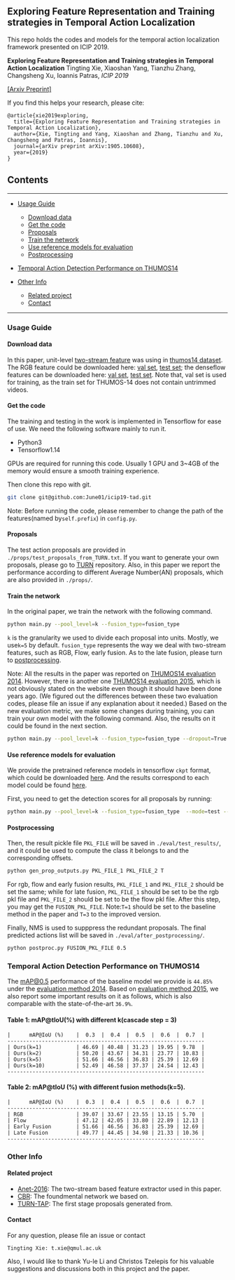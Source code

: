 ## Exploring Feature Representation and Training strategies in Temporal Action Localization

This repo holds the codes and models for the temporal action localization framework presented on ICIP 2019.

**Exploring Feature Representation and Training strategies in Temporal Action Localization**
Tingting Xie, Xiaoshan Yang, Tianzhu Zhang, Changsheng Xu, Ioannis Patras, *ICIP 2019*

[[Arxiv Preprint]](https://arxiv.org/abs/1905.10608)

If you find this helps your research, please cite:
```
@article{xie2019exploring,
  title={Exploring Feature Representation and Training strategies in Temporal Action Localization},
  author={Xie, Tingting and Yang, Xiaoshan and Zhang, Tianzhu and Xu, Changsheng and Patras, Ioannis},
  journal={arXiv preprint arXiv:1905.10608},
  year={2019}
}
```
## Contents
---

* [Usage Guide](#usage-guide)
	* [Download data](#download-data)
	* [Get the code](#get-the-code)
	* [Proposals](#proposals)
	* [Train the network](#train-the-network)
	* [Use reference models for evaluation](#use-reference-models-for-evaluation)
	* [Postprocessing](#postprocessing)

* [Temporal Action Detection Performance on THUMOS14](#temporal-action-detection-performance-on-thumos14)

* [Other Info](#other_info)
	* [Related project](#related-project)
	* [Contact](#contact)

---

### Usage Guide

#### Download data

In this paper, unit-level [two-stream feature][anet-2016] was using in [thumos14 dataset][thumos14]. The RGB feature could be downloaded here: [val set](https://drive.google.com/file/d/180YUoPvyaF2Z_T9KMKINLdDQCZEg60Jb/view?usp=sharing), [test set](https://drive.google.com/file/d/1x9Q78AZiAGqx4XB2zO3SEKp1htsATlnU/view?usp=sharing); the denseflow features can be downloaded here: [val set](https://drive.google.com/file/d/1-6dmY_Uy-H19HxvfK_wUFQCYHmlPzwFx/view?usp=sharing), [test set](https://drive.google.com/file/d/1Qm9lIJQFm5s6hDSB_2k1tj8q2tnabflJ/view?usp=sharing). Note that, val set is used for training, as the train set for THUMOS-14 does not contain untrimmed videos.

#### Get the code

The training and testing in the work is implemented in Tensorflow for ease of use. We need the following software mainly to run it.

- Python3
- Tensorflow1.14

GPUs are required for running this code. Usually 1 GPU and 3~4GB of the memory would ensure a smooth training experience.

Then clone this repo with git.

```bash
git clone git@github.com:June01/icip19-tad.git
```

Note: Before running the code, please remember to change the path of the features(named by```self.prefix```) in ```config.py```.

#### Proposals

The test action proposals are provided in ```./props/test_proposals_from_TURN.txt```. If you want to generate your own proposals, please go to [TURN][turn] repository. Also, in this paper we report the performance according to different Average Number(AN) proposals, which are also provided in ```./props/```.

#### Train the network

In the original paper, we train the network with the following command.

```bash
python main.py --pool_level=k --fusion_type=fusion_type
```

```k``` is the granularity we used to divide each proposal into units. Mostly, we use```k=5``` by default. ```fusion_type``` represents the way we deal with two-stream features, such as RGB, Flow, early fusion. As to the late fusion, please turn to [postprocessing](#postprocessing).

Note: All the results in the paper was reported on [THUMOS14 evaluation 2014][eval2014]. However, there is another one [THUMOS14 evaluation 2015][eval2015], which is not obviously stated on the website even though it should have been done years ago. (We figured out the differences between these two evaluation codes, please file an issue if any explanation about it needed.) Based on the new evaluation metric, we make some changes during training, you can train your own model with the following command. Also, the results on it could be found in the next section.

```bash
python main.py --pool_level=k --fusion_type=fusion_type --dropout=True --opm_type='adam_wd' --l1_loss=True
```

#### Use reference models for evaluation

We provide the pretrained reference models in tensorflow ```ckpt``` format, which could be downloaded [here](https://drive.google.com/drive/folders/1YCk8hAJsssofapnnjxWzeIPJ3cawJWiL?usp=sharing). And the results correspond to each model could be found [here](https://drive.google.com/open?id=15p5N6A6uvUUQp1jtlnuW421g_EdvnaHg).

First, you need to get the detection scores for all proposals by running:

```bash
python main.py --pool_level=k --fusion_type=fusion_type  --mode=test --cas_step=3 --test_model_path=MODEL_PATH
```

#### Postprocessing

Then, the result pickle file ```PKL_FILE``` will be saved in ```./eval/test_results/```, and it could be used to compute the class it belongs to and the corresponding offsets.

```bash
python gen_prop_outputs.py PKL_FILE_1 PKL_FILE_2 T
```
For rgb, flow and early fusion results, ```PKL_FILE_1``` and ```PKL_FILE_2``` should be set the same; while for late fusion, ```PKL_FILE_1``` should be set to be the rgb pkl file and ```PKL_FILE_2``` should be set to be the flow pkl file. After this step, you may get the ```FUSION_PKL_FILE```. Note:```T=1``` should be set to the baseline method in the paper and ```T=3``` to the improved version.

Finally, NMS is used to supppress the redundant proposals. The final predicted actions list will be saved in ```./eval/after_postprocessing/```.

```bash
python postproc.py FUSION_PKL_FILE 0.5
```

### Temporal Action Detection Performance on THUMOS14

The mAP@0.5 performance of the baseline model we provide is ```44.85%``` under the [evaluation method 2014][eval2014]. Based on [evaluation method 2015][eval2015], we also report some important results on it as follows, which is also comparable with the state-of-the-art ```36.9%```.

#### Table 1: mAP@tIoU(%) with different k(cascade step = 3)

```
|      mAP@IoU (%)    |  0.3  |  0.4  |  0.5  |  0.6  |  0.7  |
---------------------------------------------------------------
| Ours(k=1)           | 46.69 | 40.48 | 31.23 | 19.95 | 9.78  |
| Ours(k=2)           | 50.20 | 43.67 | 34.31 | 23.77 | 10.83 |
| Ours(k=5)           | 51.66 | 46.56 | 36.83 | 25.39 | 12.69 |
| Ours(k=10)          | 52.49 | 46.58 | 37.37 | 24.54 | 12.43 |
---------------------------------------------------------------
```

#### Table 2: mAP@tIoU (%) with different fusion methods(k=5).
```
|      mAP@IoU (%)    |  0.3  |  0.4  |  0.5  |  0.6  |  0.7  |
---------------------------------------------------------------
| RGB                 | 39.07 | 33.67 | 23.55 | 13.15 | 5.70  |
| Flow                | 47.12 | 42.05 | 33.80 | 22.89 | 12.13 |
| Early Fusion        | 51.66 | 46.56 | 36.83 | 25.39 | 12.69 |
| Late Fusion         | 49.77 | 44.45 | 34.98 | 21.33 | 10.36 |
---------------------------------------------------------------
```
### Other Info

#### Related project
- [Anet-2016][anet-2016]: The two-stream based feature extractor used in this paper.
- [CBR][cbr]: The foundmental network we based on.
- [TURN-TAP][turn]: The first stage proposals generated from.


#### Contact

For any question, please file an issue or contact

```
Tingting Xie: t.xie@qmul.ac.uk
```

Also, I would like to thank Yu-le Li and Christos Tzelepis for his valuable suggestions and discussions both in this project and the paper.

[anet-2016]: https://github.com/yjxiong/anet2016-cuhk
[cbr]: https://github.com/jiyanggao/CBR
[turn]: https://github.com/jiyanggao/TURN-TAP
[thumos14]: https://www.crcv.ucf.edu/THUMOS14/home.html
[eval2014]: https://www.crcv.ucf.edu/THUMOS14/THUMOS14_Evaluation.pdf
[eval2015]: https://storage.googleapis.com/www.thumos.info/thumos15_zips/THUMOS14_evalkit_20150930.zip